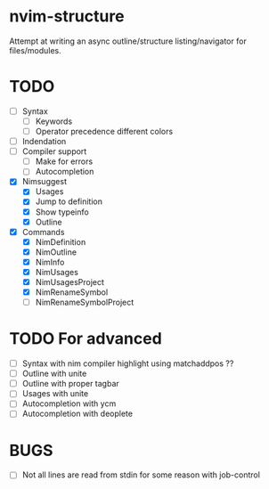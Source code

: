 # nvim-structure
Attempt at writing an async outline/structure listing/navigator for files/modules.

# TODO
- [ ] Syntax
    - [ ] Keywords
    - [ ] Operator precedence different colors
- [ ] Indendation
- [ ] Compiler support
    - [ ] Make for errors
    - [ ] Autocompletion
- [x] Nimsuggest
    - [x] Usages
    - [x] Jump to definition
    - [x] Show typeinfo
    - [x] Outline
- [x] Commands
    - [x] NimDefinition
    - [x] NimOutline
    - [x] NimInfo
    - [x] NimUsages
    - [x] NimUsagesProject
    - [x] NimRenameSymbol
    - [ ] NimRenameSymbolProject

# TODO For advanced
- [ ] Syntax with nim compiler highlight using matchaddpos ??
- [ ] Outline with unite
- [ ] Outline with proper tagbar
- [ ] Usages with unite
- [ ] Autocompletion with ycm
- [ ] Autocompletion with deoplete

# BUGS
- [ ] Not all lines are read from stdin for some reason with job-control
